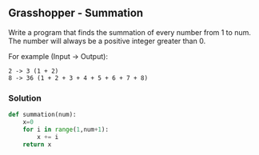 ## Grasshopper - Summation
Write a program that finds the summation of every number from 1 to num. The number will always be a positive integer greater than 0.

For example (Input -> Output):
```
2 -> 3 (1 + 2)
8 -> 36 (1 + 2 + 3 + 4 + 5 + 6 + 7 + 8)
```
### Solution
```python
def summation(num):
    x=0
    for i in range(1,num+1):
        x += i
    return x
```
